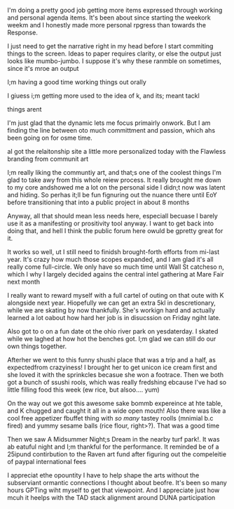 I'm doing a pretty good job getting more items expressed through working and personal agenda items. It's been about since starting the weekork weekm and I honestly made more personal rpgress than towards the Response.

I just need to get the narrative right in my head before I start commiting things to the screen. Ideas to paper requires clarity, or else the output just looks like mumbo-jumbo. I suppose it's why these ranmble on sometimes, since it's mroe an output

I;m having a good time working things out orally 

I giuess i;m getting more used to the idea of k, and its; meant tackl

things arent

I'm just glad that the dynamic lets me focus primairly onwork. But I am finding the line between oto much committment and passion, which ahs been going on for osme time. 

aI got the relaitonship site a little more personalized today with the Flawless branding from communit art

I;m really liking the communtiy art, and that;s one of the coolest things I'm glad to take awy from this whole reiew process. It really brought me down to my core andshowed me a lot on the personal side I didn;t now was latent and hiding. So perhas it;ll be fun fignuring out the nuance there until EoY before transitioning that into a public project in about 8 months

Anyway, all that should mean less needs here, especiall becuase I barely use it as a manifesting or prositivity tool anyway. I want to get back into doing that, and hell I think the public forum here owuld be gpretty great for it.

It works so well, ut I still need to finidsh brought-forth efforts from mi-last year. It's crazy how much those scopes expanded, and I am glad it's all really come full-circle. We only have so much time until Wall St catcheso n, which I why I largely decided agains the central intel gathering at Mare Fair next month

I really want to reward myself with a full cartel of outing on that oute with K alongside next year. Hiopefully we can get an extra 5kl in descretionary, while we are skating by now thankfully. She's workign hard and actually learned a lot oabout how hard her job is in disucssion on Friday ngiht late.

Also got to o on a fun date ot the ohio river park on yesdaterday. I skated while we laghed at how hot the benches got. I;m glad we can still do our own things together.

Afterher we went to this funny shushi place that was a trip and a half, as expectedfrom crazyiness! I brought her to get unicon ice cream first and she loved it with the sprinkcles becasue she won a footrace. Then we both got a bunch of ssushi rools, which was really fredshing ebcause I've had so little filling food this week (ew rice, but alsoo.... yum)

On the way out we got this awesome sake bommb expereince at hte table, and K chugged and caught it all in a wide open mouth! Also there was like a cool free appetizer fbuffet thing with _so many_ tastey roolls (mnimial b.c fired) and yummy sesame balls (rice flour, right>?). That was a good time

Then we saw A Midsummer Night;s Dream in the nearby turf park!. It was ab eatuful night and I;m thankful for the performance. It reminded be of a 25ipund contirbution to the Raven art fund after figuring out the compeleitie of paypal international fees

I appreciat ethe opountity I have to help shape the arts without the subserviant ormantic connections I thought about beofre. It's been so many hours GPTing wiht myself to get that viewpoint. And I appreciate just how mcuh it heelps with the TAD stack alignment around DUNA participation
